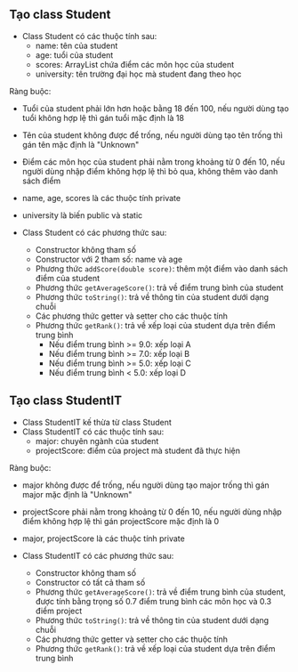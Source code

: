 ## Tạo class Student

- Class Student có các thuộc tính sau:
  - name: tên của student
  - age: tuổi của student
  - scores: ArrayList chứa điểm các môn học của student
  - university: tên trường đại học mà student đang theo học

Ràng buộc:
- Tuổi của student phải lớn hơn hoặc bằng 18 đến 100, nếu người dùng tạo tuổi không hợp lệ thì gán tuổi mặc định là 18
- Tên của student không được để trống, nếu người dùng tạo tên trống thì gán tên mặc định là "Unknown"
- Điểm các môn học của student phải nằm trong khoảng từ 0 đến 10, nếu người dùng nhập điểm không hợp lệ thì bỏ qua, không thêm vào danh sách điểm
- name, age, scores là các thuộc tính private
- university là biến public và static

- Class Student có các phương thức sau:
    - Constructor không tham số
    - Constructor với 2 tham số: name và age
    - Phương thức `addScore(double score)`: thêm một điểm vào danh sách điểm của student
    - Phương thức `getAverageScore()`: trả về điểm trung bình của student
    - Phương thức `toString()`: trả về thông tin của student dưới dạng chuỗi
    - Các phương thức getter và setter cho các thuộc tính
    - Phương thức `getRank()`: trả về xếp loại của student dựa trên điểm trung bình
      - Nếu điểm trung bình >= 9.0: xếp loại A
      - Nếu điểm trung bình >= 7.0: xếp loại B
      - Nếu điểm trung bình >= 5.0: xếp loại C
      - Nếu điểm trung bình < 5.0: xếp loại D

## Tạo class StudentIT

- Class StudentIT kế thừa từ class Student
- Class StudentIT có các thuộc tính sau:
  - major: chuyên ngành của student
  - projectScore: điểm của project mà student đã thực hiện

Ràng buộc:
- major không được để trống, nếu người dùng tạo major trống thì gán major mặc định là "Unknown"
- projectScore phải nằm trong khoảng từ 0 đến 10, nếu người dùng nhập điểm không hợp lệ thì gán projectScore mặc định là 0
- major, projectScore là các thuộc tính private


- Class StudentIT có các phương thức sau:
    - Constructor không tham số
    - Constructor có tất cả tham số
    - Phương thức `getAverageScore()`: trả về điểm trung bình của student, được tính bằng trọng số 0.7 điểm trung bình các môn học và 0.3 điểm project
    - Phương thức `toString()`: trả về thông tin của student dưới dạng chuỗi
    - Các phương thức getter và setter cho các thuộc tính
    - Phương thức `getRank()`: trả về xếp loại của student dựa trên điểm trung bình